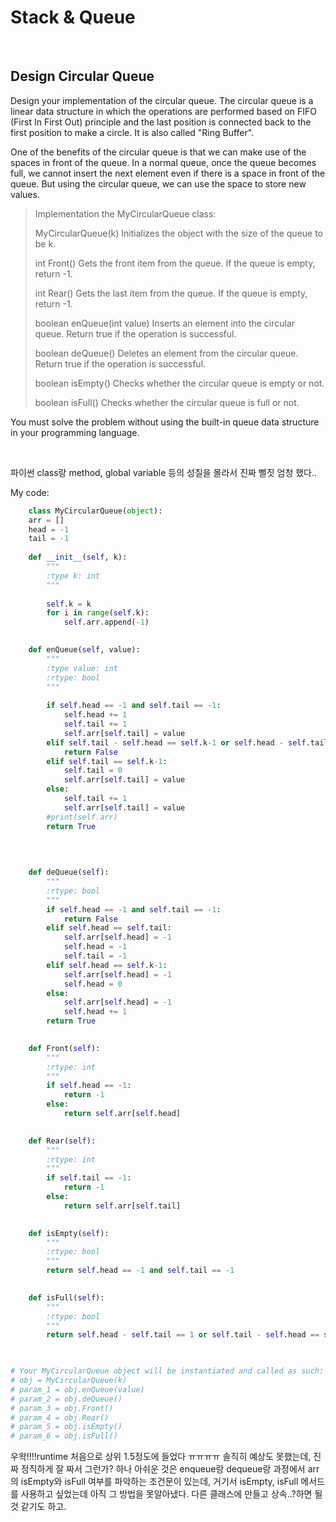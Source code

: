 # Stack & Queue
<br>

## Design Circular Queue

Design your implementation of the circular queue. The circular queue is a linear data structure in which the operations are performed based on FIFO (First In First Out) principle and the last position is connected back to the first position to make a circle. It is also called "Ring Buffer".

One of the benefits of the circular queue is that we can make use of the spaces in front of the queue. In a normal queue, once the queue becomes full, we cannot insert the next element even if there is a space in front of the queue. But using the circular queue, we can use the space to store new values.

>Implementation the MyCircularQueue class:
>
>MyCircularQueue(k) Initializes the object with the size of the queue to be k.
>
>int Front() Gets the front item from the queue. If the queue is empty, return -1.
>
>int Rear() Gets the last item from the queue. If the queue is empty, return -1.
>
>boolean enQueue(int value) Inserts an element into the circular queue. Return true if the operation is successful.
>
>boolean deQueue() Deletes an element from the circular queue. Return true if the operation is successful.
>
>boolean isEmpty() Checks whether the circular queue is empty or not.
>
>boolean isFull() Checks whether the circular queue is full or not.

You must solve the problem without using the built-in queue data structure in your programming language. 

<br>

파이썬 class랑 method, global variable 등의 성질을 몰라서 진짜 뻘짓 엄청 했다..

My code:
```python
    class MyCircularQueue(object):
    arr = []
    head = -1
    tail = -1
    
    def __init__(self, k):
        """
        :type k: int
        """
        
        self.k = k
        for i in range(self.k):
            self.arr.append(-1)
        

    def enQueue(self, value):
        """
        :type value: int
        :rtype: bool
        """
        
        if self.head == -1 and self.tail == -1:
            self.head += 1
            self.tail += 1
            self.arr[self.tail] = value
        elif self.tail - self.head == self.k-1 or self.head - self.tail == 1:
            return False
        elif self.tail == self.k-1:
            self.tail = 0
            self.arr[self.tail] = value
        else:
            self.tail += 1
            self.arr[self.tail] = value
        #print(self.arr)
        return True
            
        
        

    def deQueue(self):
        """
        :rtype: bool
        """
        if self.head == -1 and self.tail == -1:
            return False
        elif self.head == self.tail:
            self.arr[self.head] = -1
            self.head = -1
            self.tail = -1
        elif self.head == self.k-1:
            self.arr[self.head] = -1
            self.head = 0
        else:
            self.arr[self.head] = -1
            self.head += 1
        return True
        

    def Front(self):
        """
        :rtype: int
        """
        if self.head == -1:
            return -1
        else:
            return self.arr[self.head]
        

    def Rear(self):
        """
        :rtype: int
        """
        if self.tail == -1:
            return -1
        else:
            return self.arr[self.tail]
        

    def isEmpty(self):
        """
        :rtype: bool
        """
        return self.head == -1 and self.tail == -1
        

    def isFull(self):
        """
        :rtype: bool
        """
        return self.head - self.tail == 1 or self.tail - self.head == self.k-1
        


# Your MyCircularQueue object will be instantiated and called as such:
# obj = MyCircularQueue(k)
# param_1 = obj.enQueue(value)
# param_2 = obj.deQueue()
# param_3 = obj.Front()
# param_4 = obj.Rear()
# param_5 = obj.isEmpty()
# param_6 = obj.isFull()
```

우왁!!!!runtime 처음으로 상위 1.5정도에 들었다 ㅠㅠㅠㅠ 솔직히 예상도 못했는데, 진짜 정직하게 잘 짜서 그런가? 하나 아쉬운 것은 enqueue랑 dequeue랑 과정에서 arr의 isEmpty와 isFull 여부를 파악하는 조건문이 있는데, 거기서 isEmpty, isFull 메서드를 사용하고 싶었는데 아직 그 방법을 못알아냈다. 다른 클래스에 만들고 상속..?하면 될 것 같기도 하고.

